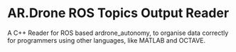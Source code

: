 # AR.Drone ROS Topics Output Reader
A C++ Reader for ROS based ardrone_autonomy, to organise data correctly for programmers using other languages, like MATLAB and OCTAVE. 
